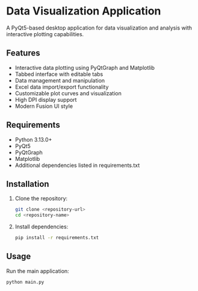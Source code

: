 # Data Visualization Application

A PyQt5-based desktop application for data visualization and analysis with interactive plotting capabilities.

## Features

- Interactive data plotting using PyQtGraph and Matplotlib
- Tabbed interface with editable tabs
- Data management and manipulation
- Excel data import/export functionality
- Customizable plot curves and visualization
- High DPI display support
- Modern Fusion UI style

## Requirements

- Python 3.13.0+
- PyQt5
- PyQtGraph
- Matplotlib
- Additional dependencies listed in requirements.txt

## Installation

1. Clone the repository:
   ```bash
   git clone <repository-url>
   cd <repository-name>
   ```

2. Install dependencies:
   ```bash
   pip install -r requirements.txt
   ```

## Usage

Run the main application:
```bash
python main.py
```